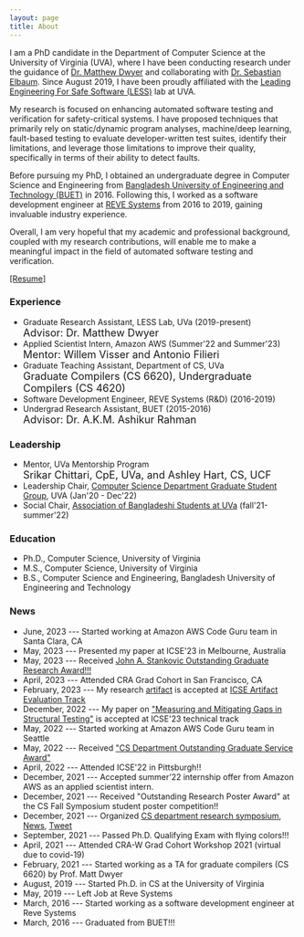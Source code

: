 ```yaml
---
layout: page
title: About
---
```


I am a PhD candidate in the Department of Computer Science at the University of Virginia (UVA), where I have been conducting research under the guidance of [Dr. Matthew Dwyer](https://matthewbdwyer.github.io/) and collaborating with [Dr. Sebastian Elbaum](https://en.wikipedia.org/wiki/Sebastian_Elbaum). Since August 2019, I have been proudly affiliated with the [Leading Engineering For Safe Software (LESS)](https://less-lab-uva.github.io/) lab at UVA.


My research is focused on enhancing automated software testing and verification for safety-critical systems. I have proposed techniques that primarily rely on static/dynamic program analyses, machine/deep learning, fault-based testing to evaluate developer-written test suites, identify their limitations, and leverage those limitations to improve their quality, specifically in terms of their ability to detect faults.


Before pursuing my PhD, I obtained an undergraduate degree in Computer Science and Engineering from [Bangladesh University of Engineering and Technology (BUET)](https://eee.buet.ac.bd/) in 2016. Following this, I worked as a software development engineer at [REVE Systems](https://www.revesoft.com) from 2016 to 2019, gaining invaluable industry experience.

Overall, I am very hopeful that my academic and professional background, coupled with my research contributions, will enable me to make a meaningful impact in the field of automated software testing and verification.


[\[Resume\]](https://drive.google.com/file/d/1F9nySMguiYvxkB5b1glYeAzV9pIMLPd5/view)


### Experience

* Graduate Research Assistant, LESS Lab, UVa (2019-present) <br />
  <font size = 4 > Advisor: Dr. Matthew Dwyer</font>
* Applied Scientist Intern, Amazon AWS (Summer'22 and Summer'23)  <br />
  <font size = 4 > Mentor: Willem Visser and Antonio Filieri </font>
* Graduate Teaching Assistant, Department of CS, UVa <br />
  <font size = 4 ><a href="https://matthewbdwyer.github.io/6620/" style="text-decoration: none">Graduate Compilers (CS 6620)</a>, <a href="https://matthewbdwyer.github.io/4620/" style="text-decoration: none">Undergraduate Compilers (CS 4620) </a></font>
* Software Development Engineer, REVE Systems (R&D) (2016-2019)
* Undergrad Research Assistant, BUET (2015-2016) <br />
  <font size = 4 ><a href="https://cse.buet.ac.bd/faculty/facdetail.php?id=ashikurrahman" style="text-decoration: none">Advisor: Dr. A.K.M. Ashikur Rahman</a></font>
  
  
### Leadership

* Mentor, UVa Mentorship Program <br />
  <font size = 4 ><a href="https://www.linkedin.com/in/srikarchittari" style="text-decoration: none">Srikar Chittari, CpE, UVa</a>, and <a href="https://ashleybhart.com/resume/" style="text-decoration: none">Ashley Hart, CS, UCF</a></font>
* Leadership Chair, [Computer Science Department Graduate Student Group](https://csgsg.org/), UVA (Jan'20 - Dec'22)
* Social Chair, [Association of Bangladeshi Students at UVa](https://www.facebook.com/abs.atuva/) (fall'21-summer'22)


### Education

* Ph.D., Computer Science, University of Virginia
* M.S., Computer Science, University of Virginia
* B.S., Computer Science and Engineering, Bangladesh University of Engineering and Technology


### News


* June, 2023 --- Started working at Amazon AWS Code Guru team in Santa Clara, CA
* May, 2023 --- Presented my paper at ICSE'23 in Melbourne, Australia
* May, 2023 --- Received [John A. Stankovic Outstanding Graduate Research Award!!!](https://engineering.virginia.edu/cs-department-end-year-award-recipients-2022-2023)
* April, 2023 --- Attended CRA Grad Cohort in San Francisco, CA
* February, 2023 --- My research [artifact](https://github.com/soneyahossain/hcc-gap-recommender) is accepted at [ICSE Artifact Evaluation Track](https://conf.researchr.org/details/icse-2023/icse-2023-artifact-evaluation/5/Artifact-Measuring-and-Mitigating-Gaps-in-Structural-Testing)
* December, 2022 --- My paper on [\"Measuring and Mitigating Gaps in Structural Testing\"](https://doi.org/10.6084/m9.figshare.21932058.v5) is accepted at ICSE'23 technical track
* May, 2022 --- Started working at Amazon AWS Code Guru team in Seattle
* May, 2022 --- Received [\"CS Department Outstanding Graduate Service Award\"](https://engineering.virginia.edu/2021-2022-cs-department-end-year-awards)
* April, 2022 --- Attended ICSE'22 in Pittsburgh!!
* December, 2021 --- Accepted summer’22 internship offer from Amazon AWS as an applied scientist intern.
* December, 2021 --- Received "Outstanding Research Poster Award" at the CS Fall Symposium student poster competition!!
* December, 2021 --- Organized [CS department research symposium](https://engineering.virginia.edu/events/2021-fall-cs-research-symposium), [News](https://engineering.virginia.edu/computer-science-graduate-student-group-research-symposium?fbclid=IwAR2r1lHuVFwesevFrsCqezybDSU_u3Fc-vWky6TYbQ4Jepo-gfibiRzgbMc), [Tweet](https://twitter.com/CS_UVA/status/1471529342912155650?s=20&t=YbVecueDVPOLsdDaw0sBfQ) 
* September, 2021 --- Passed Ph.D. Qualifying Exam with flying colors!!!
* April, 2021 --- Attended CRA-W Grad Cohort Workshop 2021 (virtual due to covid-19)
* February, 2021 --- Started working as a TA for graduate compilers (CS 6620) by Prof. Matt Dwyer
* August, 2019 --- Started Ph.D. in CS at the University of Virginia
* May, 2019 --- Left Job at Reve Systems
* March, 2016 --- Started working as a software development engineer at Reve Systems
* March, 2016 --- Graduated from BUET!!!




